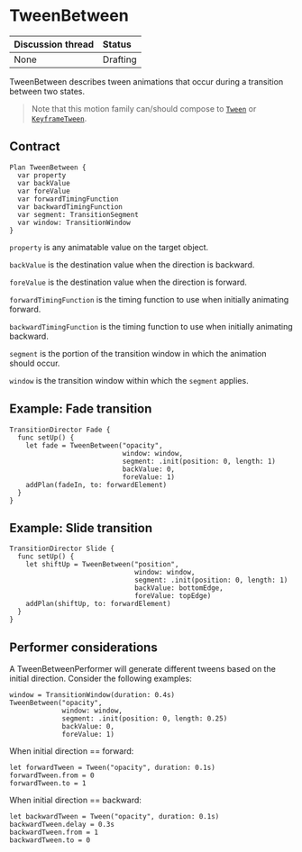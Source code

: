 # TweenBetween

| Discussion thread | Status |
|:------------------|:-------|
| None | Drafting |

TweenBetween describes tween animations that occur during a transition between two states.

> Note that this motion family can/should compose to [`Tween`](Tween.md) or [`KeyframeTween`](KeyframeTween.md).

## Contract

```
Plan TweenBetween {
  var property
  var backValue
  var foreValue
  var forwardTimingFunction
  var backwardTimingFunction
  var segment: TransitionSegment
  var window: TransitionWindow
}
```

`property` is any animatable value on the target object.

`backValue` is the destination value when the direction is backward.

`foreValue` is the destination value when the direction is forward.

`forwardTimingFunction` is the timing function to use when initially animating forward.

`backwardTimingFunction` is the timing function to use when initially animating backward.

`segment` is the portion of the transition window in which the animation should occur.

`window` is the transition window within which the `segment` applies.

## Example: Fade transition

    TransitionDirector Fade {
      func setUp() {
        let fade = TweenBetween("opacity",
                                window: window,
                                segment: .init(position: 0, length: 1)
                                backValue: 0,
                                foreValue: 1)
        addPlan(fadeIn, to: forwardElement)
      }
    }

## Example: Slide transition

    TransitionDirector Slide {
      func setUp() {
        let shiftUp = TweenBetween("position",
                                   window: window,
                                   segment: .init(position: 0, length: 1)
                                   backValue: bottomEdge,
                                   foreValue: topEdge)
        addPlan(shiftUp, to: forwardElement)
      }
    }

## Performer considerations

A TweenBetweenPerformer will generate different tweens based on the initial direction. Consider the following examples:

```
window = TransitionWindow(duration: 0.4s)
TweenBetween("opacity",
             window: window,
             segment: .init(position: 0, length: 0.25)
             backValue: 0,
             foreValue: 1)
```

When initial direction == forward:

```
let forwardTween = Tween("opacity", duration: 0.1s)
forwardTween.from = 0
forwardTween.to = 1
```

When initial direction == backward:

```
let backwardTween = Tween("opacity", duration: 0.1s)
backwardTween.delay = 0.3s
backwardTween.from = 1
backwardTween.to = 0
```
